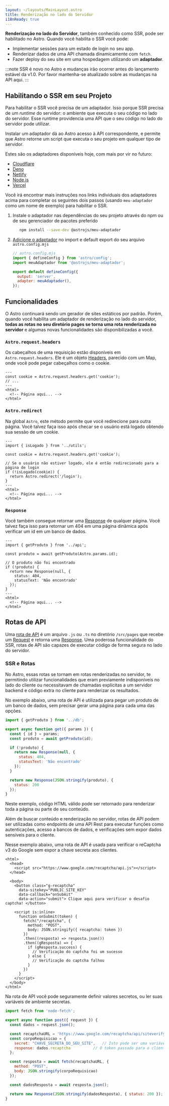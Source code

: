 ```yaml
---
layout: ~/layouts/MainLayout.astro
title: Renderização no lado do Servidor
i18nReady: true
---
```


**Renderização no lado do Servidor**, também conhecido como SSR, pode ser habilitado no Astro. Quando você habilita o SSR você pode:
- Implementar sessões para um estado de login no seu app.
- Renderizar dados de uma API chamada dinamicamente com `fetch`.
- Fazer deploy do seu site em uma hospedagem utilizando um **adaptador**. 

:::note
SSR é novo no Astro e mudanças irão ocorrer antes do lançamento estável da v1.0. Por favor mantenha-se atualizado sobre as mudanças na API aqui.
:::


## Habilitando o SSR em seu Projeto

Para habilitar o SSR você precisa de um adaptador. Isso porque SSR precisa de um _runtime_ do servidor: o ambiente que executa o seu código no lado do servidor. Esse runtime providencia uma API que o seu código no lado do servidor pode utilizar. 

Instalar um adaptador dá ao Astro acesso à API correspondente, e permite que Astro retorne um script que executa o seu projeto em qualquer tipo de servidor.

Estes são os adaptadores disponíveis hoje, com mais por vir no futuro:

- [Cloudflare](https://github.com/withastro/astro/tree/main/packages/integrations/cloudflare)
- [Deno](https://github.com/withastro/astro/tree/main/packages/integrations/deno)
- [Netlify](https://github.com/withastro/astro/tree/main/packages/integrations/netlify)
- [Node.js](https://github.com/withastro/astro/tree/main/packages/integrations/node)
- [Vercel](https://github.com/withastro/astro/tree/main/packages/integrations/vercel)

Você irá encontrar mais instruções nos links individuais dos adaptadores acima para completar os seguintes dois passos (usando `meu-adaptador` como um nome de exemplo) para habilitar o SSR.
1. Instale o adaptador nas dependências do seu projeto através do npm ou de seu gerenciador de pacotes preferido

   ```bash
      npm install --save-dev @astrojs/meu-adaptador
    ```

1. [Adicione o adaptador](/pt-br/reference/configuration-reference/) no import e default export do seu arquivo `astro.config.mjs`

    ```js ins={3,6-7}
    // astro.config.mjs
    import { defineConfig } from 'astro/config';
    import meuAdaptador from '@astrojs/meu-adaptador';

    export default defineConfig({
      output: 'server',
      adapter: meuAdaptador(),
    });
    ```

## Funcionalidades

O Astro continuará sendo um gerador de sites estáticos por padrão. Porém, quando você habilita um adaptador de renderização no lado do servidor, **todas as rotas no seu diretório pages se torna uma rota renderizada no servidor** e algumas novas funcionalidades são disponibilizadas a você.

### `Astro.request.headers`

Os cabeçalhos de uma requisição estão disponíveis em `Astro.request.headers`. Ele é um objeto [Headers](https://developer.mozilla.org/en-US/docs/Web/API/Headers), parecido com um Map, onde você pode pegar cabeçalhos como o cookie.

```astro title="src/pages/index.astro" {2}
---
const cookie = Astro.request.headers.get('cookie');
// ...
---
<html>
  <!-- Página aqui... -->
</html>
```

### `Astro.redirect`

Na global `Astro`, este método permite que você redirecione para outra página. Você talvez faça isso após checar se o usuário está logado obtendo sua sessão de um cookie.

```astro title="src/pages/conta.astro" {8}
---
import { isLogado } from '../utils';

const cookie = Astro.request.headers.get('cookie');

// Se o usuário não estiver logado, ele é então redirecionado para a página de login
if (!isLogado(cookie)) {
  return Astro.redirect('/login');
}
---
<html>
  <!-- Página aqui... -->
</html>
```

### `Response`

Você também consegue retornar uma [Response](https://developer.mozilla.org/pt-BR/docs/Web/API/Response) de qualquer página. Você talvez faça isso para retornar um 404 em uma página dinâmica após verificar um id em um banco de dados.

```astro title="src/pages/[id].astro" {8-11}
---
import { getProduto } from '../api';

const produto = await getProduto(Astro.params.id);

// O produto não foi encontrado
if (!produto) {
  return new Response(null, {
    status: 404,
    statusText: 'Não encontrado'
  });
}
---
<html>
  <!-- Página aqui... -->
</html>
```

## Rotas de API

Uma [rota de API](https://medium.com/@rajat_m/what-are-restful-routes-and-how-to-use-them-929129ae7bf6) é um arquivo `.js` ou `.ts` no diretório `/src/pages` que recebe um [Request](https://developer.mozilla.org/pt-BR/docs/Web/API/Request) e retorna uma [Response](https://developer.mozilla.org/pt-BR/docs/Web/API/Response). Uma poderosa funcionalidade do SSR, rotas de API são capazes de executar código de forma segura no lado do servidor.

### SSR e Rotas

No Astro, essas rotas se tornam em rotas renderizadas no servidor, te permitindo utilizar funcionalidades que eram previamente indisponíveis no lado do cliente ou necessitavam de chamadas explícitas a um servidor backend e código extra no cliente para renderizar os resultados.

No exemplo abaixo, uma rota de API é utilizada para pegar um produto de um banco de dados, sem precisar gerar uma página para cada uma das opções.

```js title="src/pages/[id].js"
import { getProduto } from '../db';

export async function get({ params }) {
  const { id } = params;
  const produto = await getProduto(id);

  if (!produto) {
    return new Response(null, {
      status: 404,
      statusText: 'Não encontrado'
    });
  }

  return new Response(JSON.stringify(produto), {
    status: 200
  });
}
```

Neste exemplo, código HTML válido pode ser retornado para renderizar toda a página ou parte de seu conteúdo.

Além de buscar conteúdo e renderização no servidor, rotas de API podem ser utilizadas como endpoints de uma API Rest para executar funções como autenticações, acesso a bancos de dados, e verificações sem expor dados sensíveis para o cliente.

Nesse exemplo abaixo, uma rota de API é usada para verificar o reCaptcha v3 do Google sem expor a chave secreta aos clientes.

```astro title="src/pages/index.astro"
<html>
  <head>
    <script src="https://www.google.com/recaptcha/api.js"></script>
  </head>
  
  <body>
    <button class="g-recaptcha" 
      data-sitekey="PUBLIC_SITE_KEY" 
      data-callback="onSubmit" 
      data-action="submit"> Clique aqui para verificar o desafio captcha! </button>

    <script is:inline>
      function onSubmit(token) {
        fetch("/recaptcha", {
          method: "POST",
          body: JSON.stringify({ recaptcha: token })
        })
        .then((resposta) => resposta.json())
        .then((gResposta) => {
          if (gResposta.success) {
            // Verificação do captcha foi um sucesso
          } else {
            // Verificação do captcha falhou
          }
        })
      }
    </script>
  </body>
</html>
```

Na rota de API você pode seguramente definir valores secretos, ou ler suas variáveis de ambiente secretas.

```js title="src/pages/recaptcha.js"
import fetch from 'node-fetch';

export async function post({ request }) {
  const dados = request.json();

  const recaptchaURL = 'https://www.google.com/recaptcha/api/siteverify';
  const corpoRequisicao = {
    secret: "CHAVE_SECRETA_DO_SEU_SITE",   // Isto pode ser uma variável de ambiente
    response: dados.recaptcha          // O token passado para o cliente
  };

  const resposta = await fetch(recaptchaURL, {
    method: "POST",
    body: JSON.stringify(corpoRequisicao)
  });

  const dadosResposta = await resposta.json();

  return new Response(JSON.stringify(dadosResposta), { status: 200 });
}
```
